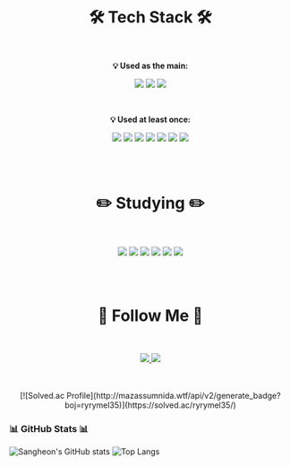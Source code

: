 <h1 align="center">
  <b>🛠️ Tech Stack 🛠️</b>
</h1>
<br>
<p align="center">
  <b>💡 Used as the main:</b>
</p>

<p align="center">
  <img src="https://img.shields.io/badge/Java-007396?style=flat-square&logo=java&logoColor=white"/>
  <img src="https://img.shields.io/badge/Spring-6DB33F?style=flat-square&logo=spring&logoColor=white"/>
  <img src="https://img.shields.io/badge/SpringBoot-6DB33F?style=flat-square&logo=SpringBoot&logoColor=white"/>
</p>
<br>
<p align="center">
  <b>💡 Used at least once:</b>
</p>

<p align="center">
  <img src="https://img.shields.io/badge/JavaScript-F7DF1E?style=flat-square&logo=javascript&logoColor=black"/>
  <img src="https://img.shields.io/badge/HTML-E34F26?style=flat-square&logo=html5&logoColor=white"/>
  <img src="https://img.shields.io/badge/CSS-1572B6?style=flat-square&logo=css3&logoColor=white"/>
  <img src="https://img.shields.io/badge/Python-3766AB?style=flat-square&logo=Python&logoColor=white"/>
  <img src="https://img.shields.io/badge/Flutter-02569B?style=flat-square&logo=flutter&logoColor=white"/>
  <img src="https://img.shields.io/badge/C-A8B9CC?style=flat-square&logo=c&logoColor=white"/>
  <img src="https://img.shields.io/badge/C%2B%2B-00599C?style=flat-square&logo=cplusplus&logoColor=white"/>
</p>

<br><br>

<h1 align="center">
  <b>✏️ Studying ✏️</b>
</h1>
<br>
<p align="center">
  <img src="https://img.shields.io/badge/Postgresql-4169E1?style=flat-square&logo=Postgresql&logoColor=white"/>
  <img src="https://img.shields.io/badge/Redis-DC382D?style=flat-square&logo=Redis&logoColor=white"/>
  <img src="https://img.shields.io/badge/SpringSecurity-6DB33F?style=flat-square&logo=springsecurity&logoColor=white"/>
  <img src="https://img.shields.io/badge/Kotlin-7F52FF?style=flat-square&logo=Kotlin&logoColor=white"/>
  <img src="https://img.shields.io/badge/AWS-232F3E?style=flat-square&logo=amazonwebservices&logoColor=white"/>
  <img src="https://img.shields.io/badge/Docker-2496ED?style=flat-square&logo=Docker&logoColor=white"/>
</p>

<br><br>

<h1 align="center">
  <b>🌈 Follow Me 🌈</b>
</h1>
<br>
<p align="center">
  <!-- Velog Badge -->
  <a href="https://velog.io/@heon-blog">
    <img src="https://img.shields.io/badge/Velog-20C997?style=flat-square&logo=velog&logoColor=white"/>
  </a>
  <a href="mailto:ryrymel35@gmail.com">
    <img src="https://img.shields.io/badge/Gmail-d14836?style=flat-square&logo=Gmail&logoColor=white"/>
  </a>
</p>
<br><br>

<div align="center">  
  [![Solved.ac Profile](http://mazassumnida.wtf/api/v2/generate_badge?boj=ryrymel35)](https://solved.ac/ryrymel35/)
</div>

### 📊 GitHub Stats 📊

![Sangheon's GitHub stats](https://github-readme-stats.vercel.app/api?username=growth1percent&show_icons=true&theme=transparent)
![Top Langs](https://github-readme-stats.vercel.app/api/top-langs/?username=growth1percent&layout=compact)

